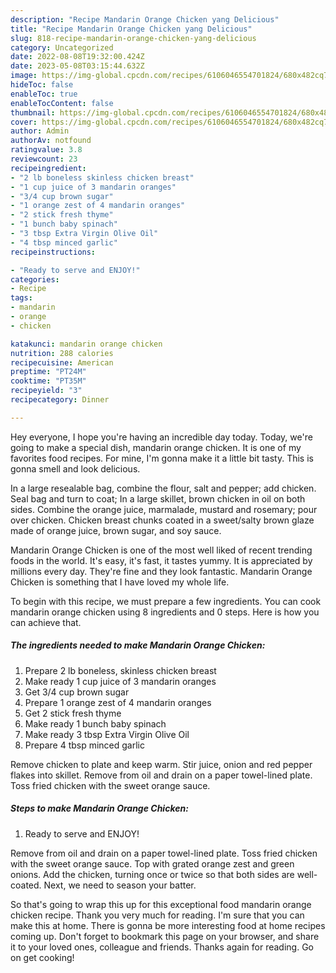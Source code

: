 ```yaml
---
description: "Recipe Mandarin Orange Chicken yang Delicious"
title: "Recipe Mandarin Orange Chicken yang Delicious"
slug: 818-recipe-mandarin-orange-chicken-yang-delicious
category: Uncategorized
date: 2022-08-08T19:32:00.424Z
date: 2023-05-08T03:15:44.632Z
image: https://img-global.cpcdn.com/recipes/6106046554701824/680x482cq70/mandarin-orange-chicken-recipe-main-photo.jpg
hideToc: false
enableToc: true
enableTocContent: false
thumbnail: https://img-global.cpcdn.com/recipes/6106046554701824/680x482cq70/mandarin-orange-chicken-recipe-main-photo.jpg
cover: https://img-global.cpcdn.com/recipes/6106046554701824/680x482cq70/mandarin-orange-chicken-recipe-main-photo.jpg
author: Admin
authorAv: notfound
ratingvalue: 3.8
reviewcount: 23
recipeingredient:
- "2 lb boneless skinless chicken breast"
- "1 cup juice of 3 mandarin oranges"
- "3/4 cup brown sugar"
- "1 orange zest of 4 mandarin oranges"
- "2 stick fresh thyme"
- "1 bunch baby spinach"
- "3 tbsp Extra Virgin Olive Oil"
- "4 tbsp minced garlic"
recipeinstructions:

- "Ready to serve and ENJOY!"
categories:
- Recipe
tags:
- mandarin
- orange
- chicken

katakunci: mandarin orange chicken 
nutrition: 288 calories
recipecuisine: American
preptime: "PT24M"
cooktime: "PT35M"
recipeyield: "3"
recipecategory: Dinner

---
```



Hey everyone, I hope you're having an incredible day today. Today, we're going to make a special dish, mandarin orange chicken. It is one of my favorites food recipes. For mine, I'm gonna make it a little bit tasty. This is gonna smell and look delicious.

In a large resealable bag, combine the flour, salt and pepper; add chicken. Seal bag and turn to coat; In a large skillet, brown chicken in oil on both sides. Combine the orange juice, marmalade, mustard and rosemary; pour over chicken. Chicken breast chunks coated in a sweet/salty brown glaze made of orange juice, brown sugar, and soy sauce.

Mandarin Orange Chicken is one of the most well liked of recent trending foods in the world. It's easy, it's fast, it tastes yummy. It is appreciated by millions every day. They're fine and they look fantastic. Mandarin Orange Chicken is something that I have loved my whole life.


To begin with this recipe, we must prepare a few ingredients. You can cook mandarin orange chicken using 8 ingredients and 0 steps. Here is how you can achieve that.

<!--inarticleads1-->

##### The ingredients needed to make Mandarin Orange Chicken:

1. Prepare 2 lb boneless, skinless chicken breast
1. Make ready 1 cup juice of 3 mandarin oranges
1. Get 3/4 cup brown sugar
1. Prepare 1 orange zest of 4 mandarin oranges
1. Get 2 stick fresh thyme
1. Make ready 1 bunch baby spinach
1. Make ready 3 tbsp Extra Virgin Olive Oil
1. Prepare 4 tbsp minced garlic


Remove chicken to plate and keep warm. Stir juice, onion and red pepper flakes into skillet. Remove from oil and drain on a paper towel-lined plate. Toss fried chicken with the sweet orange sauce. 

<!--inarticleads2-->

##### Steps to make Mandarin Orange Chicken:


1. Ready to serve and ENJOY!

Remove from oil and drain on a paper towel-lined plate. Toss fried chicken with the sweet orange sauce. Top with grated orange zest and green onions. Add the chicken, turning once or twice so that both sides are well-coated. Next, we need to season your batter. 

So that's going to wrap this up for this exceptional food mandarin orange chicken recipe. Thank you very much for reading. I'm sure that you can make this at home. There is gonna be more interesting food at home recipes coming up. Don't forget to bookmark this page on your browser, and share it to your loved ones, colleague and friends. Thanks again for reading. Go on get cooking!
